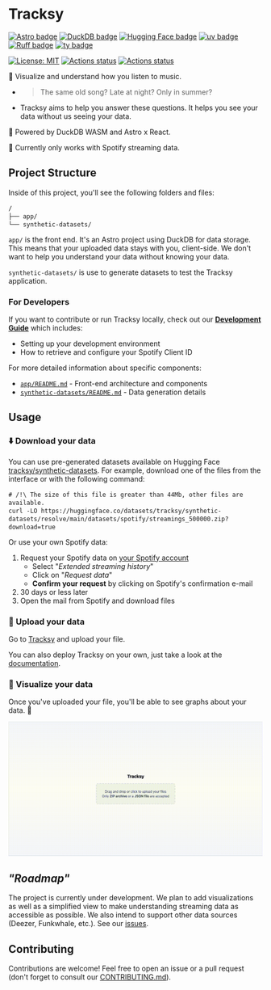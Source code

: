 # Tracksy

[![Astro badge](https://img.shields.io/badge/-Astro-AF56E6?logo=Astro&logoColor=FFFFFF&label=Built%20with&labelColor=000000)](https://github.com/withastro/astro) [![DuckDB badge](https://img.shields.io/badge/-DuckDB-FCF550?logo=DuckDB&label=Powered%20by&labelColor=000000)](https://github.com/duckdb/duckdb) [![Hugging Face badge](https://img.shields.io/badge/-available-F8D44E?logo=Hugging%20Face&label=Datasets&labelColor=000000)](https://huggingface.co/datasets/tracksy/synthetic-datasets) [![uv badge](https://img.shields.io/endpoint?url=https://raw.githubusercontent.com/astral-sh/uv/main/assets/badge/v0.json)](https://github.com/astral-sh/uv) [![Ruff badge](https://img.shields.io/endpoint?url=https://raw.githubusercontent.com/astral-sh/ruff/main/assets/badge/v2.json)](https://github.com/astral-sh/ruff) [![ty badge](https://img.shields.io/endpoint?url=https://raw.githubusercontent.com/astral-sh/ty/main/assets/badge/v0.json)](https://github.com/astral-sh/ty)

[![License: MIT](https://img.shields.io/badge/License-MIT-blue.svg)](./LICENSE) [![Actions status](https://github.com/gudsfile/tracksy/actions/workflows/deploy-app-live.yml/badge.svg)](https://github.com/gudsfile/tracksy/actions/workflows/deploy-app-live.yml) [![Actions status](https://github.com/gudsfile/tracksy/actions/workflows/generate-synthetic-datasets.yml/badge.svg)](https://github.com/gudsfile/tracksy/actions/workdlows/generate-synthetic-datasets.yml)

👀 Visualize and understand how you listen to music.

- > The same old song? Late at night? Only in summer?
- Tracksy aims to help you answer these questions. It helps you see your data without us seeing your data.

🦆 Powered by DuckDB WASM and Astro x React.

🚧 Currently only works with Spotify streaming data.

## Project Structure

Inside of this project, you'll see the following folders and files:

```text
/
├── app/
└── synthetic-datasets/
```

`app/` is the front end. It's an Astro project using DuckDB for data storage. This means that your uploaded data stays with you, client-side.
We don't want to help you understand your data without knowing your data.

`synthetic-datasets/` is use to generate datasets to test the Tracksy application.

### For Developers

If you want to contribute or run Tracksy locally, check out our **[Development Guide](DEVELOPMENT.md)** which includes:

- Setting up your development environment
- How to retrieve and configure your Spotify Client ID

For more detailed information about specific components:

- [`app/README.md`](app/#tracksy-app) - Front-end architecture and components
- [`synthetic-datasets/README.md`](synthetic-datasets/) - Data generation details

## Usage

### ⬇️ Download your data

You can use pre-generated datasets available on Hugging Face [tracksy/synthetic-datasets](https://huggingface.co/datasets/tracksy/synthetic-datasets/tree/main).
For example, download one of the files from the interface or with the following command:

```shell
# /!\ The size of this file is greater than 44Mb, other files are available.
curl -LO https://huggingface.co/datasets/tracksy/synthetic-datasets/resolve/main/datasets/spotify/streamings_500000.zip?download=true
```

Or use your own Spotify data:

1. Request your Spotify data on [your Spotify account](https://www.spotify.com/account/privacy/)
   - Select "_Extended streaming history_"
   - Click on "_Request data_"
   - **Confirm your request** by clicking on Spotify's confirmation e-mail
2. 30 days or less later
3. Open the mail from Spotify and download files

### 🚀 Upload your data

Go to [Tracksy](https://tracksy-app.web.app) and upload your file.

You can also deploy Tracksy on your own, just take a look at the [documentation](app/).

### 👀 Visualize your data

Once you've uploaded your file, you'll be able to see graphs about your data. 🎉

![Tracksy demo](.github/img/tracksy_demo.gif)

## _"Roadmap"_

The project is currently under development. We plan to add visualizations as well as a simplified view to make understanding streaming data as accessible as possible.
We also intend to support other data sources (Deezer, Funkwhale, etc.).
See our [issues](https://github.com/Gudsfile/tracksy/issues).

## Contributing

Contributions are welcome! Feel free to open an issue or a pull request (don't forget to consult our [CONTRIBUTING.md](CONTRIBUTING.md)).
